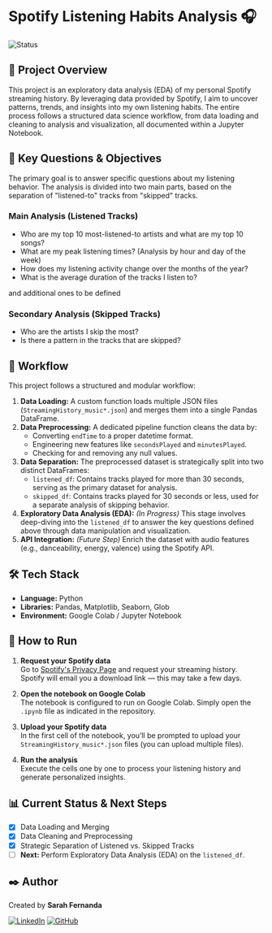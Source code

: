 # Spotify Listening Habits Analysis 🎧

![Status](https://img.shields.io/badge/Status-In_Progress-yellow)

## 📂 Project Overview

This project is an exploratory data analysis (EDA) of my personal Spotify streaming history. By leveraging data provided by Spotify, I aim to uncover patterns, trends, and insights into my own listening habits. The entire process follows a structured data science workflow, from data loading and cleaning to analysis and visualization, all documented within a Jupyter Notebook.

## 🎯 Key Questions & Objectives

The primary goal is to answer specific questions about my listening behavior. The analysis is divided into two main parts, based on the separation of "listened-to" tracks from "skipped" tracks.

### Main Analysis (Listened Tracks)
- Who are my top 10 most-listened-to artists and what are my top 10 songs?
- What are my peak listening times? (Analysis by hour and day of the week)
- How does my listening activity change over the months of the year?
- What is the average duration of the tracks I listen to?

and additional ones to be defined

### Secondary Analysis (Skipped Tracks)
- Who are the artists I skip the most?
- Is there a pattern in the tracks that are skipped?

##  🔀 Workflow

This project follows a structured and modular workflow:

1.  **Data Loading:** A custom function loads multiple JSON files (`StreamingHistory_music*.json`) and merges them into a single Pandas DataFrame.
2.  **Data Preprocessing:** A dedicated pipeline function cleans the data by:
    - Converting `endTime` to a proper datetime format.
    - Engineering new features like `secondsPlayed` and `minutesPlayed`.
    - Checking for and removing any null values.
3.  **Data Separation:** The preprocessed dataset is strategically split into two distinct DataFrames:
    - `listened_df`: Contains tracks played for more than 30 seconds, serving as the primary dataset for analysis.
    - `skipped_df`: Contains tracks played for 30 seconds or less, used for a separate analysis of skipping behavior.
4.  **Exploratory Data Analysis (EDA):** *(In Progress)* This stage involves deep-diving into the `listened_df` to answer the key questions defined above through data manipulation and visualization.
5.  **API Integration:** *(Future Step)* Enrich the dataset with audio features (e.g., danceability, energy, valence) using the Spotify API.

## 🛠️ Tech Stack

- **Language:** Python
- **Libraries:** Pandas, Matplotlib, Seaborn, Glob
- **Environment:** Google Colab / Jupyter Notebook

## 🚀 How to Run

1. **Request your Spotify data**  
   Go to [Spotify's Privacy Page](https://www.spotify.com/account/privacy/) and request your streaming history.  
   Spotify will email you a download link — this may take a few days.

2. **Open the notebook on Google Colab**  
   The notebook is configured to run on Google Colab. Simply open the `.ipynb` file as indicated in the repository.

3. **Upload your Spotify data**  
   In the first cell of the notebook, you’ll be prompted to upload your `StreamingHistory_music*.json` files (you can upload multiple files).

4. **Run the analysis**  
   Execute the cells one by one to process your listening history and generate personalized insights.

## 📊 Current Status & Next Steps

- [x] Data Loading and Merging
- [x] Data Cleaning and Preprocessing
- [x] Strategic Separation of Listened vs. Skipped Tracks
- [ ] **Next:** Perform Exploratory Data Analysis (EDA) on the `listened_df`.

## ✒️ Author

Created by **Sarah Fernanda**

[![LinkedIn](https://img.shields.io/badge/LinkedIn-0077B5?style=for-the-badge&logo=linkedin&logoColor=white)](https://www.linkedin.com/in/sarahfernandadc/)
[![GitHub](https://img.shields.io/badge/GitHub-100000?style=for-the-badge&logo=github&logoColor=white)](https://github.com/sarahfernandadc)
